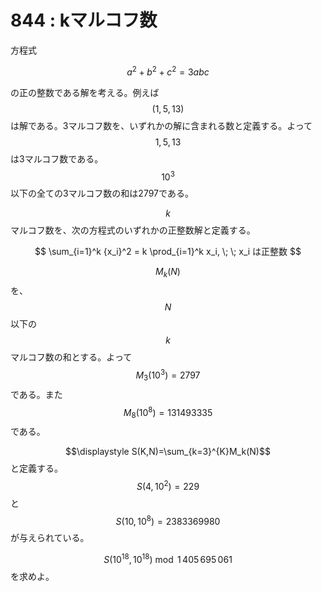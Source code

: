 # 844 : kマルコフ数

方程式

$$
a^2 + b^2 + c^2 = 3abc
$$

の正の整数である解を考える。例えば $$(1,5,13)$$は解である。3マルコフ数を、いずれかの解に含まれる数と定義する。よって $$1, 5, 13$$ は3マルコフ数である。$$10^3$$ 以下の全ての3マルコフ数の和は2797である。

$$k$$マルコフ数を、次の方程式のいずれかの正整数解と定義する。

$$
\sum_{i=1}^k {x_i}^2 = k \prod_{i=1}^k x_i, \; \; x_i は正整数
$$

$$M_k(N)$$ を、$$N$$ 以下の $$k$$マルコフ数の和とする。よって $$M_3(10^3) = 2797$$ である。また $$M_8(10^8) = 131493335$$ である。

$$\displaystyle S(K,N)=\sum_{k=3}^{K}M_k(N)$$ と定義する。$$S(4, 10^2)=229$$ と $$S(10, 10^8)=2383369980$$ が与えられている。

$$S(10^{18}, 10^{18}) \bmod 1\,405\,695\,061$$ を求めよ。









